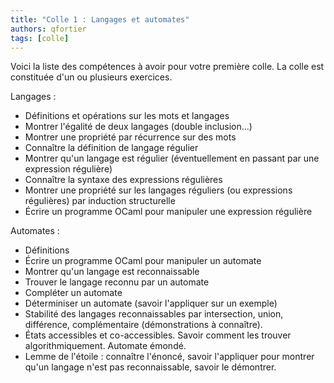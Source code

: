 ```yaml
---
title: "Colle 1 : Langages et automates"
authors: qfortier
tags: [colle]
---
```


Voici la liste des compétences à avoir pour votre première colle. La colle est constituée d'un ou plusieurs exercices.

Langages :
- Définitions et opérations sur les mots et langages
- Montrer l'égalité de deux langages (double inclusion...)
- Montrer une propriété par récurrence sur des mots
- Connaître la définition de langage régulier
- Montrer qu'un langage est régulier (éventuellement en passant par une expression régulière)
- Connaître la syntaxe des expressions régulières
- Montrer une propriété sur les langages réguliers (ou expressions régulières) par induction structurelle
- Écrire un programme OCaml pour manipuler une expression régulière

Automates :
- Définitions
- Écrire un programme OCaml pour manipuler un automate
- Montrer qu'un langage est reconnaissable
- Trouver le langage reconnu par un automate
- Compléter un automate
- Déterminiser un automate (savoir l'appliquer sur un exemple)
- Stabilité des langages reconnaissables par intersection, union, différence, complémentaire (démonstrations à connaître).
- États accessibles et co-accessibles. Savoir comment les trouver algorithmiquement. Automate émondé.
- Lemme de l'étoile : connaître l'énoncé, savoir l'appliquer pour montrer qu'un langage n'est pas reconnaissable, savoir le démontrer.

